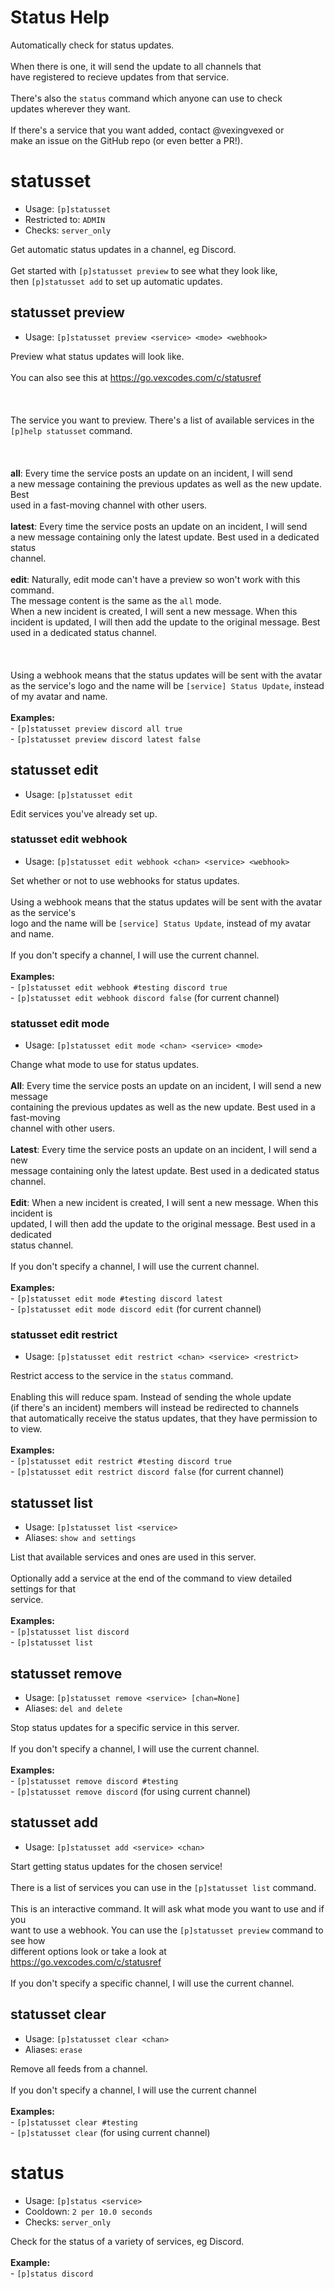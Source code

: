 # Status Help

Automatically check for status updates.<br/><br/>When there is one, it will send the update to all channels that<br/>have registered to recieve updates from that service.<br/><br/>There's also the `status` command which anyone can use to check<br/>updates wherever they want.<br/><br/>If there's a service that you want added, contact @vexingvexed or<br/>make an issue on the GitHub repo (or even better a PR!).

# statusset
 - Usage: `[p]statusset `
 - Restricted to: `ADMIN`
 - Checks: `server_only`

Get automatic status updates in a channel, eg Discord.<br/><br/>Get started with `[p]statusset preview` to see what they look like,<br/>then `[p]statusset add` to set up automatic updates.

## statusset preview
 - Usage: `[p]statusset preview <service> <mode> <webhook> `

Preview what status updates will look like.<br/><br/>You can also see this at https://go.vexcodes.com/c/statusref<br/><br/>**<service>**<br/><br/>    The service you want to preview. There's a list of available services in the<br/>    `[p]help statusset` command.<br/><br/>**<mode>**<br/><br/>    **all**: Every time the service posts an update on an incident, I will send<br/>    a new message containing the previous updates as well as the new update. Best<br/>    used in a fast-moving channel with other users.<br/><br/>    **latest**: Every time the service posts an update on an incident, I will send<br/>    a new message containing only the latest update. Best used in a dedicated status<br/>    channel.<br/><br/>    **edit**: Naturally, edit mode can't have a preview so won't work with this command.<br/>    The message content is the same as the `all` mode.<br/>    When a new incident is created, I will sent a new message. When this<br/>    incident is updated, I will then add the update to the original message. Best<br/>    used in a dedicated status channel.<br/><br/>**<webhook>**<br/><br/>    Using a webhook means that the status updates will be sent with the avatar<br/>    as the service's logo and the name will be `[service] Status Update`, instead<br/>    of my avatar and name.<br/><br/>**Examples:**<br/>- `[p]statusset preview discord all true`<br/>- `[p]statusset preview discord latest false`

## statusset edit
 - Usage: `[p]statusset edit `

Edit services you've already set up.

### statusset edit webhook
 - Usage: `[p]statusset edit webhook <chan> <service> <webhook> `

Set whether or not to use webhooks for status updates.<br/><br/>Using a webhook means that the status updates will be sent with the avatar as the service's<br/>logo and the name will be `[service] Status Update`, instead of my avatar and name.<br/><br/>If you don't specify a channel, I will use the current channel.<br/><br/>**Examples:**<br/>- `[p]statusset edit webhook #testing discord true`<br/>- `[p]statusset edit webhook discord false` (for current channel)

### statusset edit mode
 - Usage: `[p]statusset edit mode <chan> <service> <mode> `

Change what mode to use for status updates.<br/><br/>**All**: Every time the service posts an update on an incident, I will send a new message<br/>containing the previous updates as well as the new update. Best used in a fast-moving<br/>channel with other users.<br/><br/>**Latest**: Every time the service posts an update on an incident, I will send a new<br/>message containing only the latest update. Best used in a dedicated status channel.<br/><br/>**Edit**: When a new incident is created, I will sent a new message. When this incident is<br/>updated, I will then add the update to the original message. Best used in a dedicated<br/>status channel.<br/><br/>If you don't specify a channel, I will use the current channel.<br/><br/>**Examples:**<br/>- `[p]statusset edit mode #testing discord latest`<br/>- `[p]statusset edit mode discord edit` (for current channel)

### statusset edit restrict
 - Usage: `[p]statusset edit restrict <chan> <service> <restrict> `

Restrict access to the service in the `status` command.<br/><br/>Enabling this will reduce spam. Instead of sending the whole update<br/>(if there's an incident) members will instead be redirected to channels<br/>that automatically receive the status updates, that they have permission to to view.<br/><br/>**Examples:**<br/>- `[p]statusset edit restrict #testing discord true`<br/>- `[p]statusset edit restrict discord false` (for current channel)

## statusset list
 - Usage: `[p]statusset list <service> `
 - Aliases: `show and settings`

List that available services and ones are used in this server.<br/><br/>Optionally add a service at the end of the command to view detailed settings for that<br/>service.<br/><br/>**Examples:**<br/>- `[p]statusset list discord`<br/>- `[p]statusset list`

## statusset remove
 - Usage: `[p]statusset remove <service> [chan=None] `
 - Aliases: `del and delete`

Stop status updates for a specific service in this server.<br/><br/>If you don't specify a channel, I will use the current channel.<br/><br/>**Examples:**<br/>- `[p]statusset remove discord #testing`<br/>- `[p]statusset remove discord` (for using current channel)

## statusset add
 - Usage: `[p]statusset add <service> <chan> `

Start getting status updates for the chosen service!<br/><br/>There is a list of services you can use in the `[p]statusset list` command.<br/><br/>This is an interactive command. It will ask what mode you want to use and if you<br/>want to use a webhook. You can use the `[p]statusset preview` command to see how<br/>different options look or take a look at<br/>https://go.vexcodes.com/c/statusref<br/><br/>If you don't specify a specific channel, I will use the current channel.

## statusset clear
 - Usage: `[p]statusset clear <chan> `
 - Aliases: `erase`

Remove all feeds from a channel.<br/><br/>If you don't specify a channel, I will use the current channel<br/><br/>**Examples:**<br/>- `[p]statusset clear #testing`<br/>- `[p]statusset clear` (for using current channel)

# status
 - Usage: `[p]status <service> `
 - Cooldown: `2 per 10.0 seconds`
 - Checks: `server_only`

Check for the status of a variety of services, eg Discord.<br/><br/>**Example:**<br/>- `[p]status discord`

